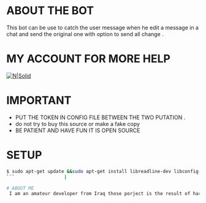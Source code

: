 ﻿# ABOUT THE BOT
 This bot can be use to catch the user message when he edit a message in a chat and send the original one with option to send all change .
# MY ACCOUNT FOR MORE HELP

[![N|Solid](https://s15.postimg.org/gx4yupoaj/426137179_4641_1027391734227066917.jpg)](https://telegram.org/mico_iq)
# IMPORTANT
* PUT THE TOKEN IN CONFIG FILE BETWEEN THE TWO PUTATION .
* do not try to buy this source or make a fake copy
* BE PATIENT AND HAVE FUN IT IS OPEN SOURCE
# SETUP
```sh
$ sudo apt-get update &&sudo apt-get install libreadline-dev libconfig-dev libssl-dev lua5.2 liblua5.2-dev libevent-dev make autoconf unzip git redis-server g++ libjansson-dev libpython-dev expat libexpat1-dev && git clone https://www.github.com/micodev/edit-message-catch.git && sudo apt-get install lua-socket && sudo apt-get install lua-sec
```                  |

# ABOUT ME
 I am an amateur developer from Iraq those porject is the result of hard working and studying lua no cheating no fake copy rights remove just me and my progrmming.
